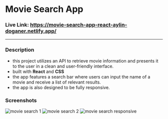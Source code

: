 # Movie Search App

### Live Link: https://movie-search-app-react-aylin-doganer.netlify.app/

-----------------------------------------------------------------------

### Description

* this project utilizes an API to retrieve movie information and presents it to the user in a clean and user-friendly interface. 
* built with **React** and **CSS** 
* the app features a search bar where users can input the name of a movie and receive a list of relevant results. 
* the app is also designed to be fully responsive.

### Screenshots

![movie search 1](https://user-images.githubusercontent.com/102012491/214039300-e5e869d2-acde-4ca9-a9d4-bee7a3adb0b8.png)
![movie search 2](https://user-images.githubusercontent.com/102012491/214039319-fc10633e-4dc5-462e-ab08-4a32693c6f6d.png)
![movie search responsive](https://user-images.githubusercontent.com/102012491/214039328-d7f2a2de-3257-4bd7-930e-e0785e586803.png)

